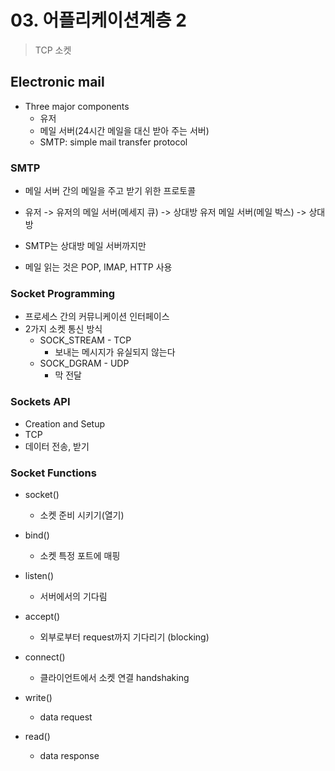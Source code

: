 # 03. 어플리케이션계층 2

> TCP 소켓

## Electronic mail

- Three major components
  - 유저
  - 메일 서버(24시간 메일을 대신 받아 주는 서버)
  - SMTP: simple mail transfer protocol



### SMTP

- 메일 서버 간의 메일을 주고 받기 위한 프로토콜
- 유저 -> 유저의 메일 서버(메세지 큐) -> 상대방 유저 메일 서버(메일 박스) -> 상대방

- SMTP는 상대방 메일 서버까지만
- 메일 읽는 것은 POP, IMAP, HTTP 사용



### Socket Programming

- 프로세스 간의 커뮤니케이션 인터페이스
- 2가지 소켓 통신 방식
  - SOCK_STREAM - TCP
    - 보내는 메시지가 유실되지 않는다
  - SOCK_DGRAM - UDP
    - 막 전달



### Sockets API

- Creation and Setup
- TCP
- 데이터 전송, 받기



### Socket Functions

- socket()
  - 소켓 준비 시키기(열기)
- bind()
  - 소켓 특정 포트에 매핑
- listen()
  - 서버에서의 기다림
- accept()
  - 외부로부터 request까지 기다리기 (blocking)

- connect()
  - 클라이언트에서 소켓 연결 handshaking
- write()
  - data request
- read()
  - data response